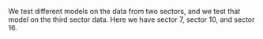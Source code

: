 We test different models on the data from two sectors, and we test that model on the third sector data. Here we have sector 7, sector 10, and sector 16.

